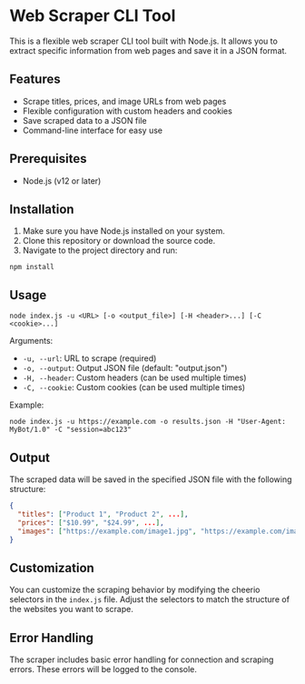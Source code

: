 # Web Scraper CLI Tool

This is a flexible web scraper CLI tool built with Node.js. It allows you to extract specific information from web pages and save it in a JSON format.

## Features

- Scrape titles, prices, and image URLs from web pages
- Flexible configuration with custom headers and cookies
- Save scraped data to a JSON file
- Command-line interface for easy use

## Prerequisites

- Node.js (v12 or later)

## Installation

1. Make sure you have Node.js installed on your system.
2. Clone this repository or download the source code.
3. Navigate to the project directory and run:

```
npm install
```

## Usage

```
node index.js -u <URL> [-o <output_file>] [-H <header>...] [-C <cookie>...]
```

Arguments:
- `-u, --url`: URL to scrape (required)
- `-o, --output`: Output JSON file (default: "output.json")
- `-H, --header`: Custom headers (can be used multiple times)
- `-C, --cookie`: Custom cookies (can be used multiple times)

Example:
```
node index.js -u https://example.com -o results.json -H "User-Agent: MyBot/1.0" -C "session=abc123"
```

## Output

The scraped data will be saved in the specified JSON file with the following structure:

```json
{
  "titles": ["Product 1", "Product 2", ...],
  "prices": ["$10.99", "$24.99", ...],
  "images": ["https://example.com/image1.jpg", "https://example.com/image2.jpg", ...]
}
```

## Customization

You can customize the scraping behavior by modifying the cheerio selectors in the `index.js` file. Adjust the selectors to match the structure of the websites you want to scrape.

## Error Handling

The scraper includes basic error handling for connection and scraping errors. These errors will be logged to the console.


